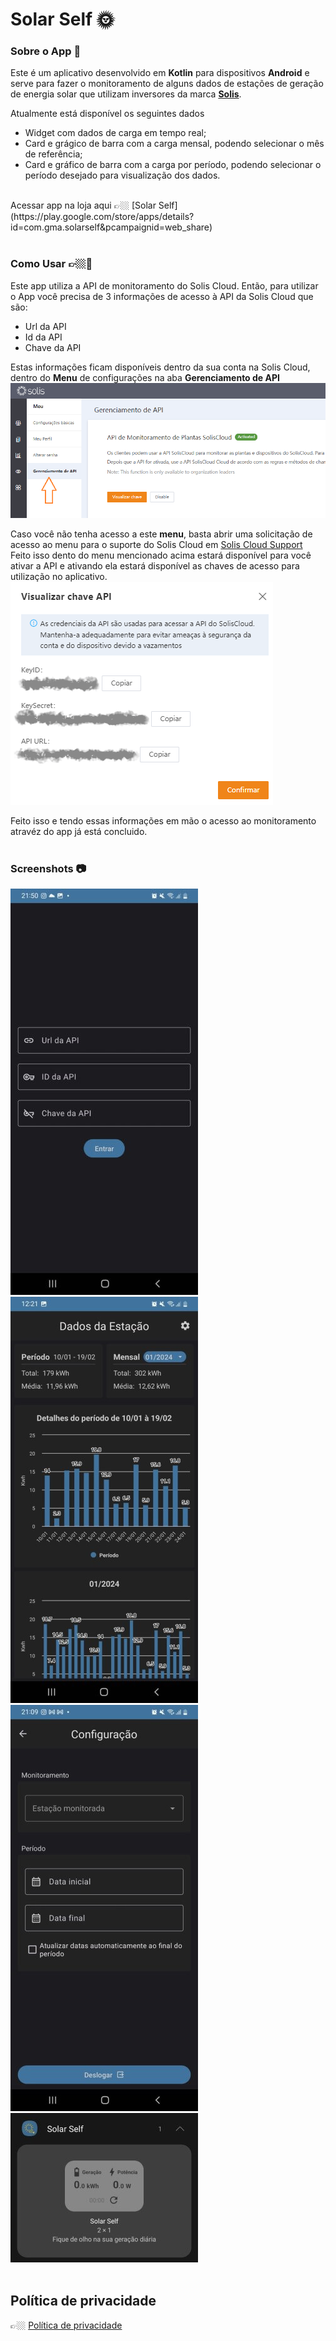 # Solar Self 🌞

### Sobre o App 📱
Este é um aplicativo desenvolvido em **Kotlin** para dispositivos **Android** e serve para fazer o monitoramento de alguns dados de estações de geração de energia solar que utilizam inversores da marca **[Solis](https://www.soliscloud.com/)**.

Atualmente está disponível os seguintes dados
- Widget com dados de carga em tempo real;
- Card e grágico de barra com a carga mensal, podendo selecionar o mês de referência;
- Card e gráfico de barra com a carga por período, podendo selecionar o período desejado para visualização dos dados.
<br>
Acessar app na loja aqui 👉🏼 [Solar Self](https://play.google.com/store/apps/details?id=com.gma.solarself&pcampaignid=web_share)
<br><br>

### Como Usar 👉🏼📱
Este app utiliza a API de monitoramento do Solis Cloud.
Então, para utilizar o App você precisa de 3 informações de acesso à API da Solis Cloud que são:
- Url da API
- Id da API
- Chave da API

Estas informações ficam disponíveis dentro da sua conta na Solis Cloud, dentro do **Menu** de configurações na aba **Gerenciamento de API** <br>
![solis_cloud_menu](readme_data/images/solis_cloud_menu_gerenciamento.png) <br>

Caso você não tenha acesso a este **menu**, basta abrir uma solicitação de acesso ao menu para o suporte do Solis Cloud em [Solis Cloud Support](https://solis-service.solisinverters.com/pt-BR/support/tickets) <br>
Feito isso dento do menu mencionado acima estará disponível para você ativar a API e ativando ela estará disponível as chaves de acesso para utilização no aplicativo.<br>
![solis_cloud_api_keys](readme_data/images/solis_cloud_api_keys.png) <br>

Feito isso e tendo essas informações em mão o acesso ao monitoramento atravéz do app já está concluido.
<br><br>

### Screenshots 📷
![app_login](readme_data/images/app_login.jpeg) ![app_home](readme_data/images/app_home.jpeg) ![app_config](readme_data/images/app_configuracao.jpeg) ![app_widget](readme_data/images/app_widget.jpeg)
<br><br>

## Política de privacidade
👉🏼 [Política de privacidade](readme_data/PRIVACY_POLICY.md)
